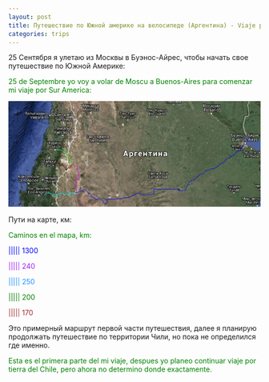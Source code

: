 ```yaml
---
layout: post
title: Путешествие по Южной америке на велосипеде (Аргентина) - Viaje por Sur América en bicicleta (Argentina)
categories: trips
---
```


25 Сентября я улетаю из Москвы в Буэнос-Айрес, чтобы начать свое путешествие по Южной Америке:
  
<p style="color: green;">25 de Septembre yo voy a volar de Moscu a Buenos-Aires para comenzar mi viaje por Sur America:</p>

<a href="/assets/america/z9.jpg"><img src="/assets/america/z7.jpg" width="640"></a>

Пути на карте, км: 

<p style="color: green;">Caminos en el mapa, km:</p>

<p style="color: blue;">||||| 1300</p>
<p style="color: #A020F0;">||||| 240</p>
<p style="color: #1E90FF;">||||| 250</p>
<p style="color: green;">||||| 200</p>
<p style="color: #A52A2A;">||||| 170</p>

Это примерный маршрут первой части путешествия, далее я планирую продолжать путешествие по территории Чили, но пока не определился где именно.

<p style="color: green;">Esta es el primera parte del mi viaje, despues yo planeo continuar viaje por tierra del Chile, pero ahora no determino donde exactamente.</p>
